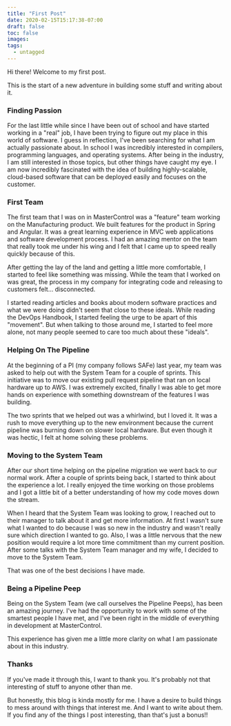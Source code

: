 ```yaml
---
title: "First Post"
date: 2020-02-15T15:17:38-07:00
draft: false
toc: false
images:
tags: 
  - untagged
---
```


Hi there! Welcome to my first post. 

This is the start of a new adventure in building some stuff and writing about it. 

### Finding Passion
For the last little while since I have been out of school and have started working in a "real" job, I have been trying to figure out my place in this world of software. 
I guess in reflection, I've been searching for what I am actually passionate about.
In school I was incredibly interested in compilers, programming languages, and operating systems.
After being in the industry, I am still interested in those topics, but other things have caught my eye.
I am now incredibly fascinated with the idea of building highly-scalable, cloud-based software that can be deployed easily and focuses on the customer.  

### First Team 

The first team that I was on in MasterControl was a "feature" team working on the Manufacturing product.
We built features for the product in Spring and Angular. 
It was a great learning experience in MVC web applications and software development process. 
I had an amazing mentor on the team that really took me under his wing and I felt that I came up to speed really quickly because of this. 

After getting the lay of the land and getting a little more comfortable, I started to feel like something was missing.
While the team that I worked on was great, the process in my company for integrating code and releasing to customers felt... disconnected.

I started reading articles and books about modern software practices and what we were doing didn't seem that close to these ideals. 
While reading the DevOps Handbook, I started feeling the urge to be apart of this "movement".
But when talking to those around me, I started to feel more alone, not many people seemed to care too much about these "ideals".

### Helping On The Pipeline

At the beginning of a PI (my company follows SAFe) last year, my team was asked to help out with the System Team for a couple of sprints.
This initiative was to move our existing pull request pipeline that ran on local hardware up to AWS. 
I was extremely excited, finally I was able to get more hands on experience with something downstream of the features I was building.

The two sprints that we helped out was a whirlwind, but I loved it. 
It was a rush to move everything up to the new environment because the current pipeline was burning down on slower local hardware.
But even though it was hectic, I felt at home solving these problems.

### Moving to the System Team

After our short time helping on the pipeline migration we went back to our normal work.
After a couple of sprints being back, I started to think about the experience a lot.
I really enjoyed the time working on those problems and I got a little bit of a better understanding of how my code moves down the stream.

When I heard that the System Team was looking to grow, I reached out to their manager to talk about it and get more information.
At first I wasn't sure what I wanted to do because I was so new in the industry and wasn't really sure which direction I wanted to go.
Also, I was a little nervous that the new position would require a lot more time commitment than my current position.
After some talks with the System Team manager and my wife, I decided to move to the System Team.

That was one of the best decisions I have made. 

### Being a Pipeline Peep

Being on the System Team (we call ourselves the Pipeline Peeps), has been an amazing journey. 
I've had the opportunity to work with some of the smartest people I have met, and I've been right in the middle of everything in development at MasterControl.

This experience has given me a little more clarity on what I am passionate about in this industry. 

### Thanks

If you've made it through this, I want to thank you.
It's probably not that interesting of stuff to anyone other than me. 

But honestly, this blog is kinda mostly for me. 
I have a desire to build things to mess around with things that interest me.
And I want to write about them. 
If you find any of the things I post interesting, than that's just a bonus!!
